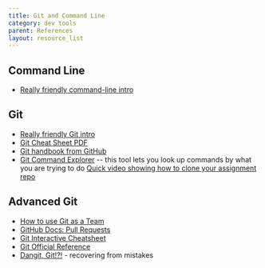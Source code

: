 ```yaml
---
title: Git and Command Line
category: dev tools
parent: References
layout: resource_list
---
```


## Command Line

- [Really friendly command-line intro](https://drive.google.com/file/d/1E4ALJrjclTYE4C6lwIV517-SOXiZ-Dqb/view?usp=sharing)


## Git

- [Really friendly Git intro](https://drive.google.com/open?id=125rubyTQpBwmpi6I_UzUWfT1aXeHmy5n)
- [Git Cheat Sheet PDF](https://education.github.com/git-cheat-sheet-education.pdf)
- [Git handbook from GitHub](https://guides.github.com/introduction/git-handbook/)
- [Git Command Explorer](https://gitexplorer.com/) -- this tool lets you look up commands by what you are trying to do
   [Quick video showing how to clone your assignment repo](https://www.loom.com/share/c7871fa5f80f4cbda3dbcce36db68dab)

## Advanced Git

- [How to use Git as a Team](https://slides.com/amy_nc/git-collaboration)
- [GitHub Docs: Pull Requests](https://docs.github.com/en/pull-requests)
- [Git Interactive Cheatsheet](http://ndpsoftware.com/git-cheatsheet.html#loc=index)
- [Git Official Reference](https://git-scm.com/docs)
- [Dangit, Git!?!](https://dangitgit.com/en) - recovering from mistakes
